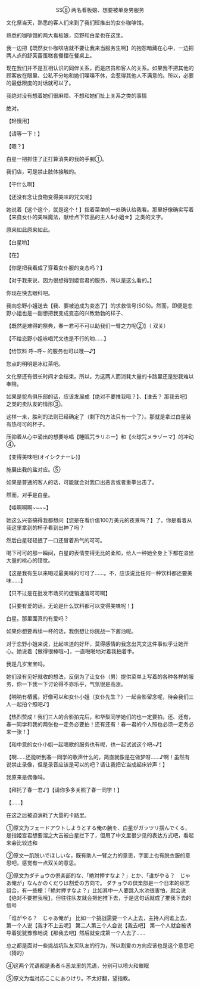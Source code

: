 <p align="center">SS⑧ 两名看板娘、想要被单身男服务</p>

文化祭当天，熟悉的客人们来到了我们班推出的女仆咖啡馆。

熟悉的咖啡馆的两大看板娘，恋野和白星也在这里。

我一边把【既然女仆咖啡店就不要让我来当服务生啊】的抱怨暗藏在心中，一边把两人点的舒芙蕾蛋糕套餐摆在餐桌上。

现在我们并不是互相认识的同伴关系，而是店员和客人的关系。如果我不把其他的顾客放在眼里、公私不分地和她们喋喋不休，会惹得其他人不满意的。所以，必要的最低限度的对话就可以了。

我绝对没有想着她们很麻烦、不想和她们扯上关系之类的事情

绝对。

【轻慢用】

【请等一下！】

【嗯？】

白星一把抓住了正打算消失的我的手腕①。

我们店，可是禁止肢体接触的。

【干什么啊】

【还没有念让食物变得美味的咒文呢】

她说着【这个这个，就是这个！】指着菜单的一处确认给我看。那里好像确实写着【来自女仆的美味魔法，献给点下饮品的主人&小姐☆】之类的文字。

原来如此原来如此。

【白星哟】

【在】

【你是把我看成了穿着女仆服的变态吗？】

【对于我来说，因为很想得到姬宫君的服务，所以是这么看的。】

你现在快去眼科吧。

我向恋野小姐送去【我、要被迫成为变态了】的求救信号(SOS)。然而，即便是恋野小姐也是一副想把我变成变态的兴致勃勃的样子、

【既然是难得的祭典，春一君可不可以助我们一臂之力呢②】（ 双关）

【不给恋野小姐咏唱咒文也是不行的哟……】

【给饮料 呼~呼~ 的服务也可以哦—♪】

您点的明明是冰红茶吧。

文化祭还有很长时间才会结束。所以，为这两人而消耗大量的卡路里还是恕我难以奉陪。

如果是鸵鸟俱乐部的话，应该发展成【绝对不要推我哦？】、【谁去？ 那我去吧】之类的卖队友的情形③。

这样一来，胜利的法则已经确定了（剩下的方法只有一个了）。那就是拿过白星装有热可可的杯子。

压抑着从心中涌出的想要咏唱【睡眠咒ラリホー】和【火球咒メラゾーマ】的冲动④，

【变得美味吧(オイシクナーレ)】

施展出我的盐对应。⑤

如果是普通的客人的话，可能就会对我口出恶言或者重拳出击了。

然而，对手是白星。

【哇啊啊啊~~~~】

她这么兴奋搞得我都想问【您是在看价值100万美元的夜景吗？】了。你是看着从我这里拿到的杯子看到出神了吗？

然后白星轻轻抿了一口还冒着热气的可可。

喝下可可的那一瞬间，白星的表情变得无比的柔和，给人一种她全身上下都在溢出大量的桃心的错觉。

【这是我有生以来喝过最美味的可可了……。不，应该说比任何一种饮料都还要美味……】

【只不过是在批发市场买的促销速溶可可啊】

【只要有爱的话，无论是什么饮料都可以变得美味呢！】

白星。那里面真的有爱吗？

如果你想要再续一杯的话，我倒想让你挑战一下酱油呢。

对于恋野小姐来说，比起味道的好坏，莫得感情的我念出咒文这件事似乎让她开心。她说着【做得很棒哦~】，一直啪啪地对着我拍着手。

我是几岁宝宝吗。

她们没有见好就收的想法，反倒为了让女仆（男）提供菜单上写着的各种各样的服务，你一下我一下讨论得不亦乐乎，气氛很是高涨。

【呐呐有栖酱。好像可以和女仆小姐（女仆先生？）一起合影留念呢，待会我们三人一起拍个照吧♪】

【热烈赞成！我们三人的合影拍完后，和华梨同学她们的也一定要拍。还、还有，春一同学和我的两张也一定务必要拍！还有还有！春一君的个人照也必须一定务必来一张！】

【和中意的女仆小姐一起唱歌的服务也有呢，也一起试试这个吧~♪】

【啊……还能听到春一同学的歌声什么的，简直就像是在做梦呀……♪啊！虽然有说禁止录像，但是录音应该是可以的吧？请让我把它当成起床铃声！】

我原来是偶像吗。

【拜托了春一君♪】【请你多多关照了春一同学！】

【……】

在这之后被迫消耗了大量的卡路里。

①原文为フェードアウトしようとする俺の腕を、白星がガッツリ掴んでくる，是指姬宫君想要溜之大吉被白星拦下了，但用了中文里很少见的表达方式吧，看起来会比较违和

②原文一肌脱いでほしいな，既有助人一臂之力的意思，字面上也有脱衣服的意思吧，感觉有一点双关的意思。

③原文为ダチョウの倶楽部的な、「絶対押すなよ？」とか、「谁がやる？　じゃあ俺が」なんかのくだりは割爱の方向で。 ダチョウの倶楽部是一个日本的综艺组合，有一些梗：「絶対押すなよ？」比如其中一人要跳入水池很害怕，就会说【绝对不要推我哦】，但往往队友就会把他推下去，于是这句话就成了推我下去的信号

「谁がやる？　じゃあ俺が」 比如一个挑战需要一个人上去，主持人问谁上去，第一个人说【我才不上去呢】 第二人第三个人会说【我去吧】 第一个人就会被诱导着犹犹豫豫地说【那我去吧】然后就变成第一个人去了……

总之都是面对一些挑战坑队友买队友的行为，所以割爱の方向应该也是这个意思吧（猜的）

④这两个咒语都是勇者斗恶龙里的咒语，分别可以喷火和催眠

⑤原文为塩対応ここにありけり。不太好翻，望指教。

